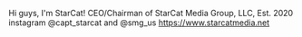 Hi guys, I'm StarCat!
CEO/Chairman of StarCat Media Group, LLC, Est. 2020
instagram @capt_starcat and @smg_us
https://www.starcatmedia.net

<!---
captainstarcat/captainstarcat is a ✨ special ✨ repository because its `README.md` (this file) appears on your GitHub profile.
You can click the Preview link to take a look at your changes.
--->
